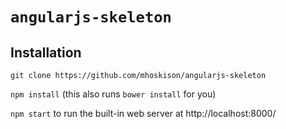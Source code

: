 # `angularjs-skeleton` 

## Installation

`git clone https://github.com/mhoskison/angularjs-skeleton`

`npm install` (this also runs `bower install` for you)

`npm start` to run the built-in web server at http://localhost:8000/

